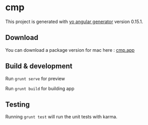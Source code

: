 # cmp

This project is generated with [yo angular generator](https://github.com/yeoman/generator-angular)
version 0.15.1.

## Download

You can download a package version for mac here : [cmp.app](https://github.com/abruneau/cmp/releases/download/0.3.1/cmp.app.zip)

## Build & development

Run `grunt serve` for preview

Run `grunt build` for building app

## Testing

Running `grunt test` will run the unit tests with karma.
